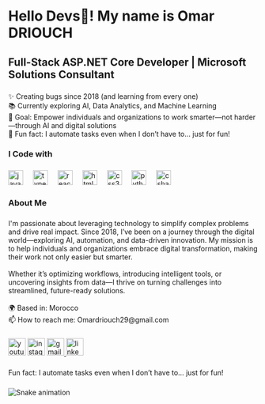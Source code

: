 <h1 align="left">Hello Devs👋! My name is Omar DRIOUCH</h1>

###

<h2 align="left">Full-Stack ASP.NET Core Developer | Microsoft Solutions Consultant</h2>

###

<p align="left">✨ Creating bugs since 2018 (and learning from every one)<br>📚 Currently exploring AI, Data Analytics, and Machine Learning<br>🎯 Goal: Empower individuals and organizations to work smarter—not harder—through AI and digital solutions<br>🎲 Fun fact: I automate tasks even when I don’t have to… just for fun!</p>

###

<h3 align="left">I Code with</h3>

###

<div align="left">
  <img src="https://cdn.jsdelivr.net/gh/devicons/devicon/icons/javascript/javascript-original.svg" height="30" alt="javascript logo"  />
  <img width="12" />
  <img src="https://cdn.jsdelivr.net/gh/devicons/devicon/icons/typescript/typescript-original.svg" height="30" alt="typescript logo"  />
  <img width="12" />
  <img src="https://cdn.jsdelivr.net/gh/devicons/devicon/icons/react/react-original.svg" height="30" alt="react logo"  />
  <img width="12" />
  <img src="https://cdn.jsdelivr.net/gh/devicons/devicon/icons/html5/html5-original.svg" height="30" alt="html5 logo"  />
  <img width="12" />
  <img src="https://cdn.jsdelivr.net/gh/devicons/devicon/icons/css3/css3-original.svg" height="30" alt="css3 logo"  />
  <img width="12" />
  <img src="https://cdn.jsdelivr.net/gh/devicons/devicon/icons/python/python-original.svg" height="30" alt="python logo"  />
  <img width="12" />
  <img src="https://cdn.jsdelivr.net/gh/devicons/devicon/icons/csharp/csharp-original.svg" height="30" alt="csharp logo"  />
</div>

###

<h3 align="left">About Me</h3>

###

<p align="left">I'm passionate about leveraging technology to simplify complex problems and drive real impact. Since 2018, I’ve been on a journey through the digital world—exploring AI, automation, and data-driven innovation. My mission is to help individuals and organizations embrace digital transformation, making their work not only easier but smarter.<br><br>Whether it’s optimizing workflows, introducing intelligent tools, or uncovering insights from data—I thrive on turning challenges into streamlined, future-ready solutions.<br><br>🌍 Based in: Morocco<br>📫 How to reach me: Omardriouch29@gmail.com</p>

###

<div align="left">
  <img src="https://img.shields.io/static/v1?message=Youtube&logo=youtube&label=&color=FF0000&logoColor=white&labelColor=&style=for-the-badge" height="35" alt="youtube logo"  />
  <img src="https://img.shields.io/static/v1?message=Instagram&logo=instagram&label=&color=E4405F&logoColor=white&labelColor=&style=for-the-badge" height="35" alt="instagram logo"  />
  <a href="Omardriouch29@gmail.com" target="_blank">
    <img src="https://img.shields.io/static/v1?message=Gmail&logo=gmail&label=&color=D14836&logoColor=white&labelColor=&style=for-the-badge" height="35" alt="gmail logo"  />
  </a>
  <a href="https://www.linkedin.com/in/omar-driouch/" target="_blank">
    <img src="https://img.shields.io/static/v1?message=LinkedIn&logo=linkedin&label=&color=0077B5&logoColor=white&labelColor=&style=for-the-badge" height="35" alt="linkedin logo"  />
  </a>
</div>

###

<p align="left">Fun fact: I automate tasks even when I don’t have to… just for fun!</p>

###

<img src="https://raw.githubusercontent.com/https://github.com/Omar-Driouch/https://github.com/Omar-Driouch/output/snake.svg" alt="Snake animation" />

###
